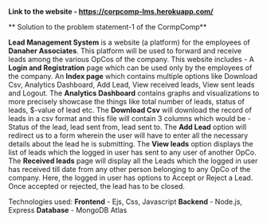 **Link to the website - https://corpcomp-lms.herokuapp.com/**

** Solution to the problem statement-1 of the CormpComp**

**Lead Management System** is a website (a platform) for the employees of **Danaher Associates**. This platform will be used to forward and receive leads among the various OpCos of the company. This website includes -
A **Login and Registration** page which can be used only by the employees of the company.
An **Index page** which contains multiple options like Download Csv, Analytics Dashboard, Add Lead, View received leads, View sent leads and Logout.
The **Analytics Dashboard** contains graphs and visualizations to more precisely showcase the things like total number of leads, status of leads, $-value of lead etc.
The **Download Csv** will download the record of leads in a csv format and this file will contain 3 columns which would be - Status of the lead, lead sent from, lead sent to.
The **Add Lead** option will redirect us to a form wherein the user will have to enter all the necessary details about the lead he is submitting.
The **View leads** option displays the list of leads which the logged in user has sent to any user of another OpCo.
The **Received leads** page will display all the Leads which the logged in user has received till date from any other person belonging to any OpCo of the company. Here, the logged in user has options to Accept or Reject a Lead. Once accepted or rejected, the lead has to be closed.


Technologies used:  **Frontend** - Ejs, Css, Javascript
		                **Backend** - Node.js, Express
		                **Database** - MongoDB Atlas
